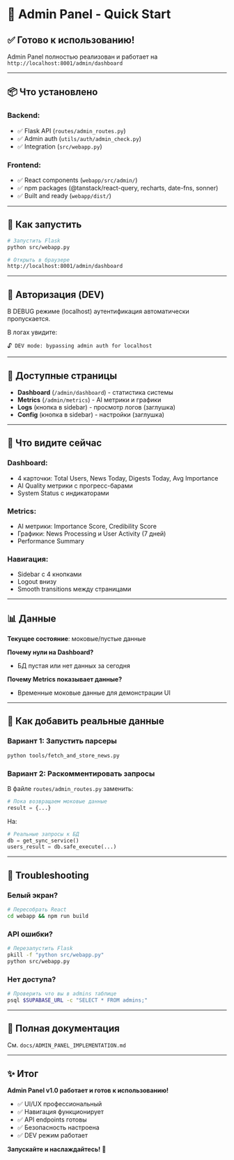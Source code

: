 # 🚀 Admin Panel - Quick Start

## ✅ Готово к использованию!

Admin Panel полностью реализован и работает на `http://localhost:8001/admin/dashboard`

---

## 📦 Что установлено

### Backend:
- ✅ Flask API (`routes/admin_routes.py`)
- ✅ Admin auth (`utils/auth/admin_check.py`)
- ✅ Integration (`src/webapp.py`)

### Frontend:
- ✅ React components (`webapp/src/admin/`)
- ✅ npm packages (@tanstack/react-query, recharts, date-fns, sonner)
- ✅ Built and ready (`webapp/dist/`)

---

## 🎯 Как запустить

```bash
# Запустить Flask
python src/webapp.py

# Открыть в браузере
http://localhost:8001/admin/dashboard
```

---

## 🔐 Авторизация (DEV)

В DEBUG режиме (localhost) аутентификация автоматически пропускается.

В логах увидите:
```
🔓 DEV mode: bypassing admin auth for localhost
```

---

## 📍 Доступные страницы

- **Dashboard** (`/admin/dashboard`) - статистика системы
- **Metrics** (`/admin/metrics`) - AI метрики и графики  
- **Logs** (кнопка в sidebar) - просмотр логов (заглушка)
- **Config** (кнопка в sidebar) - настройки (заглушка)

---

## 🎨 Что видите сейчас

### Dashboard:
- 4 карточки: Total Users, News Today, Digests Today, Avg Importance
- AI Quality метрики с прогресс-барами
- System Status с индикаторами

### Metrics:
- AI метрики: Importance Score, Credibility Score
- Графики: News Processing и User Activity (7 дней)
- Performance Summary

### Навигация:
- Sidebar с 4 кнопками
- Logout внизу
- Smooth transitions между страницами

---

## 📊 Данные

**Текущее состояние**: моковые/пустые данные

**Почему нули на Dashboard?**
- БД пустая или нет данных за сегодня

**Почему Metrics показывает данные?**
- Временные моковые данные для демонстрации UI

---

## 🔄 Как добавить реальные данные

### Вариант 1: Запустить парсеры
```bash
python tools/fetch_and_store_news.py
```

### Вариант 2: Раскомментировать запросы
В файле `routes/admin_routes.py` заменить:
```python
# Пока возвращаем моковые данные
result = {...}
```

На:
```python
# Реальные запросы к БД
db = get_sync_service()
users_result = db.safe_execute(...)
```

---

## 🐛 Troubleshooting

### Белый экран?
```bash
# Пересобрать React
cd webapp && npm run build
```

### API ошибки?
```bash
# Перезапустить Flask
pkill -f "python src/webapp.py"
python src/webapp.py
```

### Нет доступа?
```bash
# Проверить что вы в admins таблице
psql $SUPABASE_URL -c "SELECT * FROM admins;"
```

---

## 📄 Полная документация

См. `docs/ADMIN_PANEL_IMPLEMENTATION.md`

---

## ✨ Итог

**Admin Panel v1.0 работает и готов к использованию!**

- ✅ UI/UX профессиональный
- ✅ Навигация функционирует
- ✅ API endpoints готовы
- ✅ Безопасность настроена
- ✅ DEV режим работает

**Запускайте и наслаждайтесь!** 🎉

